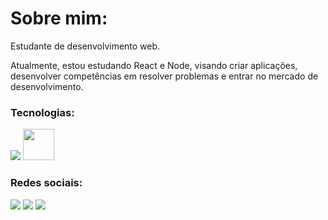 # Sobre mim:

Estudante de desenvolvimento web.

Atualmente, estou estudando React e Node, visando criar aplicações, desenvolver competências em resolver problemas e entrar no mercado de desenvolvimento. 

### Tecnologias:
<a href="javascript.void()"><img src='https://github.com/JD-Rodrigues/Estudos-web-dev/blob/6e6fdaac63a3abdcd333ba83b220ef080aa62b5a/images/react.png'></a>
<a href="javascript.void()"><img width="50" height="50" src='https://cdn.jsdelivr.net/gh/devicons/devicon/icons/javascript/javascript-original.svg'></a>
### Redes sociais:
<a href="https://www.linkedin.com/in/j-dev/"><img src="https://img.shields.io/badge/LinkedIn-0077B5?style=for-the-badge&logo=linkedin&logoColor=white"></a> <a href="https://twitter.com/JDev_Oficial"><img src="https://img.shields.io/badge/Twitter-1DA1F2?style=for-the-badge&logo=twitter&logoColor=white"></a> <a href="https://www.instagram.com/jdev_oficial/"><img src="https://img.shields.io/badge/Instagram-E4405F?style=for-the-badge&logo=instagram&logoColor=white"></a>
